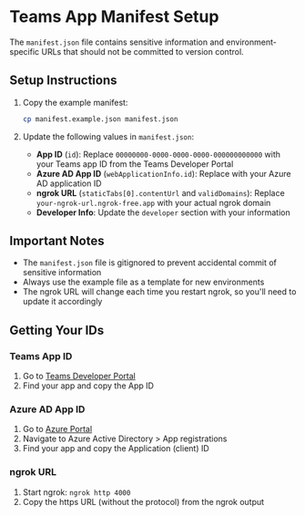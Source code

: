 # Teams App Manifest Setup

The `manifest.json` file contains sensitive information and environment-specific URLs that should not be committed to version control.

## Setup Instructions

1. Copy the example manifest:
   ```bash
   cp manifest.example.json manifest.json
   ```

2. Update the following values in `manifest.json`:

   - **App ID** (`id`): Replace `00000000-0000-0000-0000-000000000000` with your Teams app ID from the Teams Developer Portal
   - **Azure AD App ID** (`webApplicationInfo.id`): Replace with your Azure AD application ID
   - **ngrok URL** (`staticTabs[0].contentUrl` and `validDomains`): Replace `your-ngrok-url.ngrok-free.app` with your actual ngrok domain
   - **Developer Info**: Update the `developer` section with your information

## Important Notes

- The `manifest.json` file is gitignored to prevent accidental commit of sensitive information
- Always use the example file as a template for new environments
- The ngrok URL will change each time you restart ngrok, so you'll need to update it accordingly

## Getting Your IDs

### Teams App ID
1. Go to [Teams Developer Portal](https://dev.teams.microsoft.com/)
2. Find your app and copy the App ID

### Azure AD App ID
1. Go to [Azure Portal](https://portal.azure.com/)
2. Navigate to Azure Active Directory > App registrations
3. Find your app and copy the Application (client) ID

### ngrok URL
1. Start ngrok: `ngrok http 4000`
2. Copy the https URL (without the protocol) from the ngrok output
